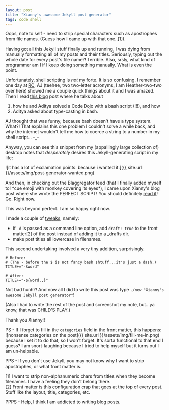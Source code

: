 ```yaml
---
layout: post
title: "Xianny's awesome Jekyll post generator"
tags: code shell
---
```


Oops, note to self - need to strip special characters such as apostrophes from file names. (Guess how I came up with that one..[1]).

Having got all this Jekyll stuff finally up and running, I was dying from manually formatting all of my posts and their titles. Seriously, typing out the whole date for every post's file name?! Terrible. Also, srsly, what kind of programmer am I if I keep doing something manually. What is even the point.

Unfortunately, shell scripting is _not_ my forte.<!--more--> It is so confusing. I remember one day at [RC](https://recurse.com), AJ (teehee, two two-letter acronyms, I am Heather-two-two over here) showed me a couple quick things about it and I was amazed. Then I read [this blog](https://strugee.net/blog/2017/02/rc-week-7) post where he talks about 

1) how he and Aditya solved a Code Dojo with a bash script (!!!), and how  
2) Aditya asked about type-casting in bash.  

AJ thought that was funny, because bash doesn't have a type system. What?! That explains this one problem I couldn't solve a while back, and why the internet wouldn't tell me how to coerce a string to a number in my shell script... -_-

Anyway, you can see this snippet from my (appallingly large collection of) desktop notes that _desperately_ desires this Jekyll-generating script in my life:  

![it has a lot of exclamation points. because i wanted it.]({{ site.url }}/assets/img/post-generator-wanted.png)

And then, in checking out the Blaggregator feed (that I finally added myself to! \*cue emoji with monkey covering its eyes\*), I came upon Xianny's blog post where she wrote the PERFECT SCRIPT! You should definitely [read it](http://journal.xianny.com/2017/02/21/autogen-jekyll-new-post.html)! Go. Right now.

This was beyond perfect. I am so happy right now. 

I made a couple of [tweaks](https://gist.github.com/heatherbooker/50672cef429e667270b39c0d19f44fe3), namely:

- if `-d` is passed as a command line option, add `draft: true` to the front matter[2] of the post instead of adding it to a _drafts dir.
- make post titles all lowercase in filenames.  

This second undertaking involved a very tiny addition, surprisingly.

```
# Before:
# (The - before the $ is not fancy bash shtuff...it's just a dash.)
TITLE+="-$word" 
 
# After:
TITLE+="-${word,,}"
```

Not bad hunh?! And now all I did to write this post was type `./new "Xianny's awesome Jekyll post generator"`! 

(Also I had to write the rest of the post and screenshot my note, but...ya know, that was CHILD'S PLAY.)

Thank you Xianny!!


PS - If I forget to fill in the `categories` field in the front matter, this happens:   
![nonsense categories on the post]({{ site.url }}/assets/img/fill-me-in.png)  
because I set it to do that, so I won't forget. It's sorta functional to that end I guess? I am snort-laughing because I tried to help myself but it turns out I am un-helpable.

PPS - If you don't use Jekyll, you may not know why I want to strip apostrophes, or what front matter is.

[1] I want to strip non-alphanumeric chars from titles when they become filenames. I have a feeling they don't belong there.  
[2] Front matter is this configuration crap that goes at the top of every post. Stuff like the layout, title, categories, etc.

PPPS - Help, I think I am addicted to writing blog posts.
